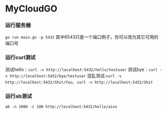 # MyCloudGO

### 运行服务器
``go run main.go -p 5432``
其中6543只是一个端口例子，你可以改为其它可用的端口号

### 运行curl测试
测试hello：``curl -v http://localhost:5432/hello/testuser``
测试bye：``curl -v http://localhost:5432/bye/testuser``
混乱测试:``curl -v http://localhost:5432/Shit/You``、``curl -v http://localhost:5432/Shit``

### 运行ab测试
``ab -n 1000 -c 100 http://localhost:5432/hello/aivo``
